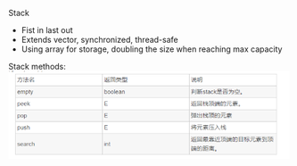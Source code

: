 Stack
- Fist in last out
- Extends vector, synchronized, thread-safe
- Using array for storage, doubling the size when reaching max capacity

Stack methods:  
![Alt text](images/Stack_methods.png?raw=true "methods")  

